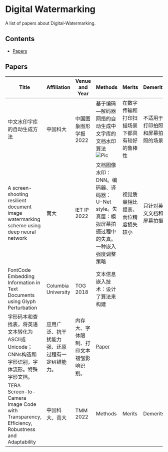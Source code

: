 # Digital Watermarking
A list of papers about Digital-Watermarking.
## Contents
- [Papers](#papers)

## Papers
 | Title | Affiliation | Venue and Year | Methods | Merits | Demerits | Link | Database | Code |
 | ----- | ----------- | -------------- | ------- | ------ | -------- | ---- | ------ | ---- |
 | 中文水印字库的自动生成方法 | 中国科大 | 中国图象图形学报 2022 | 基于编码—解码器网络的自动生成中文字库的文档水印算法 ![Pic](https://BBP52.github.io/pic/Network_1.jpg) | 在数字传输和打印扫描场景下都具有较好的鲁棒性 | 不适用于打印拍照和屏幕拍照的场景 | [Paper](http://www.cjig.cn/html/2022/1/20220118.htm) | | |
 | A screen-shooting resilient document image watermarking scheme using deep neural network | 南大 | IET IP 2022 | 文档图像水印：DNN。编码器、译码器：U-Net style。失真层：模拟屏幕拍摄过程中的失真。一种嵌入强度调整策略 | 视觉质量相比提高，而位精度损失较小 | 只针对英文文档和屏幕拍摄 | [Paper](https://ietresearch.onlinelibrary.wiley.com/doi/epdf/10.1049/ipr2.12653) | [DocImgEN](https://github.com/gslxr/Document-image-watermarking) | [code](https://github.com/gslxr/Document-image-watermarking) |
 | FontCode Embedding Information in Text Documents using Glyph Perturbation | Columbia University | TOG 2018 | 文本信息嵌入技术：设计了算法来构建
字形码本和查找表，将英语文本转化为ASCII或Unicode；CNNs构造和字形识别，字体流形。特殊字形文档。 | 应用广泛、抗干扰能力强、还原过程有一定纠错能力。 | 内存大、字体限制、打印文本褶皱影响识别。 | [Paper](https://dl.acm.org/doi/10.1145/3152823) | | |
 | TERA Screen-to-Camera Image Code with Transparency, Efficiency, Robustness and Adaptability | 中国科大、南大 | TMM 2022 | Methods | Merits | Demerits | [Paper](https://ieeexplore.ieee.org/document/9362313) | | |

